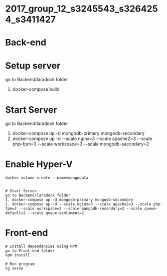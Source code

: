 # 2017_group_12_s3245543_s3264254_s3411427


# Back-end

# Setup server
go to Backend/laradock folder
1. docker-compose build

# Start Server
go to Backend/laradock folder
1. docker-compose up -d mongodb-primary mongodb-secondary 
2. docker-compose up -d --scale nginx=3 --scale apache2=3 --scale php-fpm=3 --scale workspace=3 --scale mongodb-secondary=2

# Enable Hyper-V 

	docker volume create --name=mongodata


	# Start Server
	go to Backend/laradock folder
	1. docker-compose up -d mongodb-primary mongodb-secondary 
	2. docker-compose up -d --scale nginx=3 --scale apache2=3 --scale php-fpm=3 --scale workspace=3 --scale mongodb-secondary=2 --scale queue-default=2 --scale queue-sentiment=2
	
# Front-end

	# Install dependencies using NPM
	go to Front-end folder
	npm install
	
	# Run program
	ng serve
